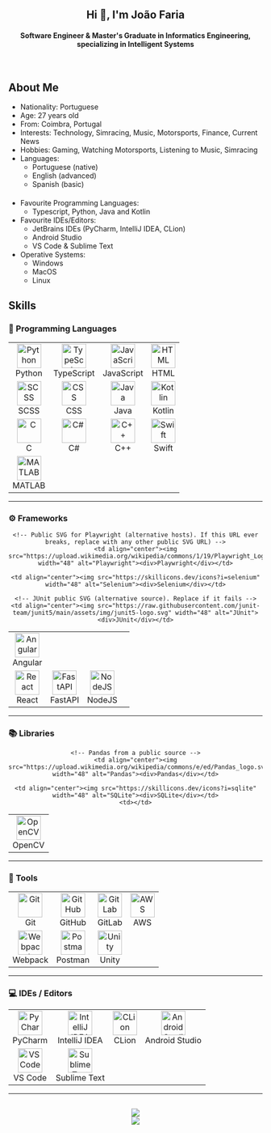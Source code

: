 <h2 align="center">Hi 👋, I'm João Faria</h2>
<h4 align="center">Software Engineer & Master's Graduate in Informatics Engineering, specializing in Intelligent Systems</h4>
<br>

## About Me
- Nationality: Portuguese
- Age: 27 years old
- From: Coimbra, Portugal
- Interests: Technology, Simracing, Music, Motorsports, Finance, Current News  
- Hobbies: Gaming, Watching Motorsports, Listening to Music, Simracing
- Languages:
  - Portuguese (native)
  - English (advanced)
  - Spanish (basic)
####
- Favourite Programming Languages: 
  - Typescript, Python, Java and Kotlin
- Favourite IDEs/Editors: 
  - JetBrains IDEs (PyCharm, IntelliJ IDEA, CLion)
  - Android Studio
  - VS Code & Sublime Text
- Operative Systems:
  - Windows
  - MacOS
  - Linux

## Skills

### 🧠 Programming Languages
<div align="center">

<table style="border-collapse:collapse; border:0;" cellpadding="6" cellspacing="0" align="center">
  <tr>
    <td align="center"><img src="https://skillicons.dev/icons?i=py" width="48" alt="Python"><div>Python</div></td>
    <td align="center"><img src="https://skillicons.dev/icons?i=ts" width="48" alt="TypeScript"><div>TypeScript</div></td>
    <td align="center"><img src="https://skillicons.dev/icons?i=js" width="48" alt="JavaScript"><div>JavaScript</div></td>
    <td align="center"><img src="https://skillicons.dev/icons?i=html" width="48" alt="HTML"><div>HTML</div></td>
  </tr>
  <tr>
    <td align="center"><img src="https://skillicons.dev/icons?i=scss" width="48" alt="SCSS"><div>SCSS</div></td>
    <td align="center"><img src="https://skillicons.dev/icons?i=css" width="48" alt="CSS"><div>CSS</div></td>
    <td align="center"><img src="https://skillicons.dev/icons?i=java" width="48" alt="Java"><div>Java</div></td>
    <td align="center"><img src="https://skillicons.dev/icons?i=kotlin" width="48" alt="Kotlin"><div>Kotlin</div></td>
  </tr>
  <tr>
    <td align="center"><img src="https://skillicons.dev/icons?i=c" width="48" alt="C"><div>C</div></td>
    <td align="center"><img src="https://skillicons.dev/icons?i=cs" width="48" alt="C#"><div>C#</div></td>
    <td align="center"><img src="https://skillicons.dev/icons?i=cpp" width="48" alt="C++"><div>C++</div></td>
    <td align="center"><img src="https://skillicons.dev/icons?i=swift" width="48" alt="Swift"><div>Swift</div></td>
  </tr>
  <tr>
    <td align="center"><img src="https://skillicons.dev/icons?i=matlab" width="48" alt="MATLAB"><div>MATLAB</div></td>
    <td></td><td></td><td></td>
  </tr>
</table>

</div>

---

### ⚙️ Frameworks
<div align="center">

<table style="border-collapse:collapse; border:0;" cellpadding="6" cellspacing="0" align="center">
  <tr>
    <td align="center"><img src="https://skillicons.dev/icons?i=angular" width="48" alt="Angular"><div>Angular</div></td>

    <!-- Public SVG for Playwright (alternative hosts). If this URL ever breaks, replace with any other public SVG URL) -->
    <td align="center"><img src="https://upload.wikimedia.org/wikipedia/commons/1/19/Playwright_Logo.svg" width="48" alt="Playwright"><div>Playwright</div></td>

    <td align="center"><img src="https://skillicons.dev/icons?i=selenium" width="48" alt="Selenium"><div>Selenium</div></td>

    <!-- JUnit public SVG (alternative source). Replace if it fails -->
    <td align="center"><img src="https://raw.githubusercontent.com/junit-team/junit5/main/assets/img/junit5-logo.svg" width="48" alt="JUnit"><div>JUnit</div></td>
  </tr>

  <tr>
    <td align="center"><img src="https://skillicons.dev/icons?i=react" width="48" alt="React"><div>React</div></td>
    <td align="center"><img src="https://skillicons.dev/icons?i=fastapi" width="48" alt="FastAPI"><div>FastAPI</div></td>
    <td align="center"><img src="https://skillicons.dev/icons?i=nodejs" width="48" alt="NodeJS"><div>NodeJS</div></td>
    <td></td>
  </tr>
</table>

</div>

---

### 📚 Libraries
<div align="center">

<table style="border-collapse:collapse; border:0;" cellpadding="6" cellspacing="0" align="center">
  <tr>
    <td align="center"><img src="https://skillicons.dev/icons?i=opencv" width="48" alt="OpenCV"><div>OpenCV</div></td>

    <!-- Pandas from a public source -->
    <td align="center"><img src="https://upload.wikimedia.org/wikipedia/commons/e/ed/Pandas_logo.svg" width="48" alt="Pandas"><div>Pandas</div></td>

    <td align="center"><img src="https://skillicons.dev/icons?i=sqlite" width="48" alt="SQLite"><div>SQLite</div></td>
    <td></td>
  </tr>
</table>

</div>

---

### 🧰 Tools
<div align="center">

<table style="border-collapse:collapse; border:0;" cellpadding="6" cellspacing="0" align="center">
  <tr>
    <td align="center"><img src="https://skillicons.dev/icons?i=git" width="48" alt="Git"><div>Git</div></td>
    <td align="center"><img src="https://skillicons.dev/icons?i=github" width="48" alt="GitHub"><div>GitHub</div></td>
    <td align="center"><img src="https://skillicons.dev/icons?i=gitlab" width="48" alt="GitLab"><div>GitLab</div></td>
    <td align="center"><img src="https://skillicons.dev/icons?i=aws" width="48" alt="AWS"><div>AWS</div></td>
  </tr>
  <tr>
    <td align="center"><img src="https://skillicons.dev/icons?i=webpack" width="48" alt="Webpack"><div>Webpack</div></td>
    <td align="center"><img src="https://skillicons.dev/icons?i=postman" width="48" alt="Postman"><div>Postman</div></td>
    <td align="center"><img src="https://skillicons.dev/icons?i=unity" width="48" alt="Unity"><div>Unity</div></td>
    <td></td>
  </tr>
</table>

</div>

---

### 💻 IDEs / Editors
<div align="center">

<table style="border-collapse:collapse; border:0;" cellpadding="6" cellspacing="0" align="center">
  <tr>
    <td align="center"><img src="https://skillicons.dev/icons?i=pycharm" width="48" alt="PyCharm"><div>PyCharm</div></td>
    <td align="center"><img src="https://skillicons.dev/icons?i=idea" width="48" alt="IntelliJ IDEA"><div>IntelliJ IDEA</div></td>
    <td align="center"><img src="https://skillicons.dev/icons?i=clion" width="48" alt="CLion"><div>CLion</div></td>
    <td align="center"><img src="https://skillicons.dev/icons?i=androidstudio" width="48" alt="Android Studio"><div>Android Studio</div></td>
  </tr>
  <tr>
    <td align="center"><img src="https://skillicons.dev/icons?i=vscode" width="48" alt="VS Code"><div>VS Code</div></td>
    <td align="center"><img src="https://skillicons.dev/icons?i=sublime" width="48" alt="Sublime Text"><div>Sublime Text</div></td>
    <td></td><td></td>
  </tr>
</table>

</div>

---

##
<p align="center">
  <a href="https://github.com/Faria666">
    <img src="https://github-readme-stats.vercel.app/api?username=Faria666&show_icons=true&theme=github_dark"/>
  </a>
  <br>
  <a href="https://github.com/Faria666">
    <img src="https://github-readme-stats.vercel.app/api/top-langs?username=Faria666&layout=compact&theme=github_dark"/>
  </a>
</p>

